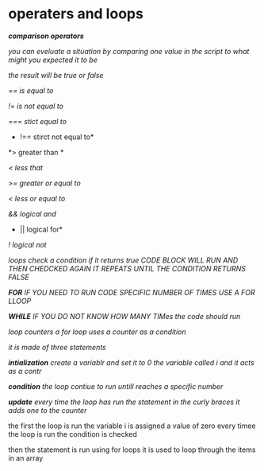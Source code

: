 # operaters and loops

***comparison operators***

*you can eveluate a situation by comparing one value in the script to what might you expected it to be*

*the result will be true or false*

*== is equal to*

*!= is not equal to*

*=== stict equal to*
* !== stirct not equal to*

*> greater than *

*< less that*

*>= greater or equal to*

*< less or equal to*

*&& logical and*

* || logical for*

*! logical not*

*loops check a condition if it returns true  CODE BLOCK WILL RUN AND THEN CHEDCKED AGAIN IT REPEATS UNTIL THE CONDITION RETURNS FALSE*

***FOR*** *IF YOU NEED TO RUN  CODE SPECIFIC NUMBER OF TIMES USE A FOR LLOOP*

***WHILE*** *IF YOU DO NOT KNOW HOW MANY TIMes the code should run*

*loop counters a for loop uses a counter as a condition*

*it is made of three statements*

***intialization***
*create a variablr and set it to 0 the variable called i and it acts as a contr*

***condition*** *the loop contiue to run untill reaches a specific number*

***update*** *every time  the  loop  has run the statement in the curly braces it adds one to the counter*

the first the loop is run the variable i is assigned a value of zero
every timee the loop is run the condition is checked

then the statement is run
using for loops it is used to loop through the items in an array